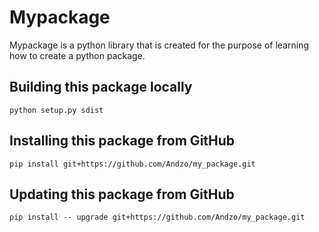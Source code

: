 # Mypackage

Mypackage is a python library that is created for the purpose of learning how to create a python package.

## Building this package locally
`python setup.py sdist`

## Installing this package from GitHub
`pip install git+https://github.com/Andzo/my_package.git`

## Updating this package from GitHub
`pip install -- upgrade git+https://github.com/Andzo/my_package.git`
